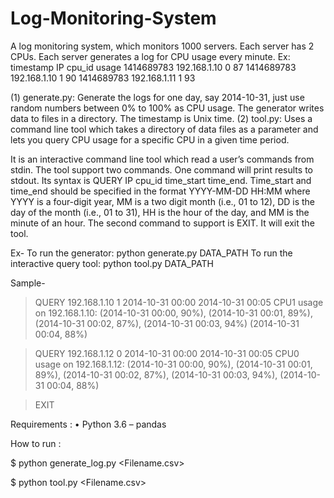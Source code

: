 # Log-Monitoring-System

A log monitoring system, which monitors 1000 servers. Each server has 2 CPUs. Each server generates a log for CPU usage every minute. 
Ex: timestamp IP cpu_id usage 
    1414689783 192.168.1.10 0 87 
    1414689783 192.168.1.10 1 90 
    1414689783 192.168.1.11 1 93 

(1) generate.py: Generate the logs for one day, say 2014-10-31, just use random numbers between 0% to 100% as CPU usage. 
    The generator writes data to files in a directory. The timestamp is Unix time. 
(2) tool.py: Uses a command line tool which takes a directory of data files as a parameter and lets you query CPU usage for a specific CPU in a       given time period. 
   
It is an interactive command line tool which read a user’s commands from stdin. The tool support two commands. 
One command will print results to stdout. Its syntax is QUERY IP cpu_id time_start time_end. Time_start and time_end should be specified in the format YYYY-MM-DD HH:MM where YYYY is a four-digit year, MM is a two digit month (i.e., 01 to 12), DD is the day of the month (i.e., 01 to 31), HH is the hour of the day, and MM is the minute of an hour. 
The second command to support is EXIT. It will exit the tool.

Ex- To run the generator: 
python generate.py DATA_PATH 
To run the interactive query tool:
python tool.py DATA_PATH

Sample-

>QUERY 192.168.1.10 1 2014-10-31 00:00 2014-10-31 00:05 
CPU1 usage on 192.168.1.10: (2014-10-31 00:00, 90%), (2014-10-31 00:01, 89%), (2014-10-31 00:02, 87%), 
(2014-10-31 00:03, 94%) (2014-10-31 00:04, 88%) 

>QUERY 192.168.1.12 0 2014-10-31 00:00 2014-10-31 00:05 
CPU0 usage on 192.168.1.12: (2014-10-31 00:00, 90%), (2014-10-31 00:01, 89%), (2014-10-31 00:02, 87%), (2014-10-31 00:03, 94%), (2014-10-31 00:04, 88%) 

>EXIT

Requirements : 
• Python 3.6 – pandas

How to run : 

$ python generate_log.py <Filename.csv> 

$ python tool.py <Filename.csv>
